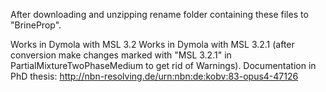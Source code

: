 After downloading and unzipping rename folder containing these files to "BrineProp".

Works in Dymola with MSL 3.2
Works in Dymola with MSL 3.2.1 (after conversion make changes marked with "MSL 3.2.1" 
							in PartialMixtureTwoPhaseMedium to get rid of Warnings).
Documentation in PhD thesis: http://nbn-resolving.de/urn:nbn:de:kobv:83-opus4-47126
